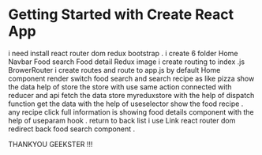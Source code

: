 # Getting Started with Create React App
i need install react router dom redux bootstrap .
i create 6 folder
Home
Navbar 
Food search
Food detail
Redux 
image 
i create routing to index .js BrowerRouter i create routes and route to app.js by default Home component render 
switch food search and search recipe as like pizza show the data help of store the store with use same action connected with reducer and api fetch the data store myreduxstore with the help of dispatch function 
get the data with the help of useselector show the food recipe .
any recipe click full information is showing food details component with the help of useparam hook . return to back list i use Link react router dom redirect back food search component .

THANKYOU GEEKSTER !!!


